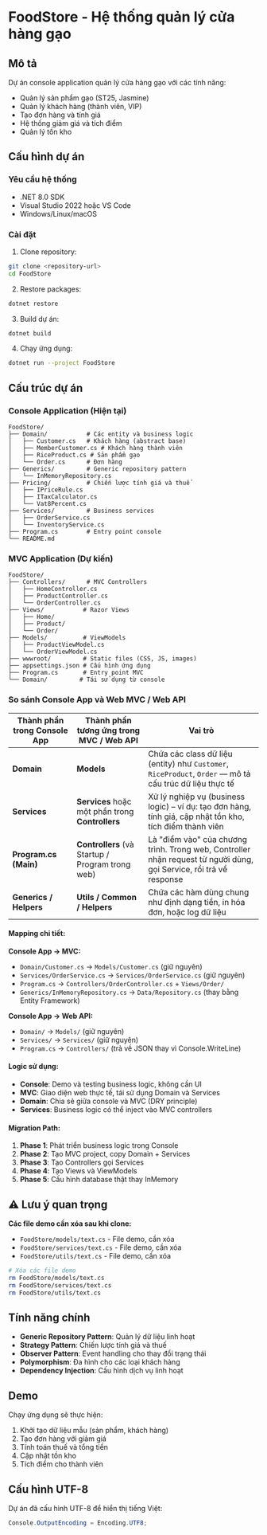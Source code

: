 # FoodStore - Hệ thống quản lý cửa hàng gạo

## Mô tả
Dự án console application quản lý cửa hàng gạo với các tính năng:
- Quản lý sản phẩm gạo (ST25, Jasmine)
- Quản lý khách hàng (thành viên, VIP)
- Tạo đơn hàng và tính giá
- Hệ thống giảm giá và tích điểm
- Quản lý tồn kho

## Cấu hình dự án

### Yêu cầu hệ thống
- .NET 8.0 SDK
- Visual Studio 2022 hoặc VS Code
- Windows/Linux/macOS

### Cài đặt
1. Clone repository:
```bash
git clone <repository-url>
cd FoodStore
```

2. Restore packages:
```bash
dotnet restore
```

3. Build dự án:
```bash
dotnet build
```

4. Chạy ứng dụng:
```bash
dotnet run --project FoodStore
```

## Cấu trúc dự án

### Console Application (Hiện tại)
```
FoodStore/
├── Domain/           # Các entity và business logic
│   ├── Customer.cs   # Khách hàng (abstract base)
│   ├── MemberCustomer.cs # Khách hàng thành viên
│   ├── RiceProduct.cs # Sản phẩm gạo
│   └── Order.cs      # Đơn hàng
├── Generics/         # Generic repository pattern
│   └── InMemoryRepository.cs
├── Pricing/          # Chiến lược tính giá và thuế
│   ├── IPriceRule.cs
│   ├── ITaxCalculator.cs
│   └── Vat8Percent.cs
├── Services/         # Business services
│   ├── OrderService.cs
│   └── InventoryService.cs
├── Program.cs        # Entry point console
└── README.md
```

### MVC Application (Dự kiến)
```
FoodStore/
├── Controllers/      # MVC Controllers
│   ├── HomeController.cs
│   ├── ProductController.cs
│   └── OrderController.cs
├── Views/           # Razor Views
│   ├── Home/
│   ├── Product/
│   └── Order/
├── Models/          # ViewModels
│   ├── ProductViewModel.cs
│   └── OrderViewModel.cs
├── wwwroot/         # Static files (CSS, JS, images)
├── appsettings.json # Cấu hình ứng dụng
├── Program.cs       # Entry point MVC
└── Domain/         # Tái sử dụng từ console
```

### So sánh Console App và Web MVC / Web API

| **Thành phần trong Console App** | **Thành phần tương ứng trong MVC / Web API** | **Vai trò** |
|-----------------------------------|-----------------------------------------------|-------------|
| **Domain** | **Models** | Chứa các class dữ liệu (entity) như `Customer`, `RiceProduct`, `Order` — mô tả cấu trúc dữ liệu thực tế |
| **Services** | **Services** hoặc một phần trong **Controllers** | Xử lý nghiệp vụ (business logic) – ví dụ: tạo đơn hàng, tính giá, cập nhật tồn kho, tích điểm thành viên |
| **Program.cs (Main)** | **Controllers** (và Startup / Program trong web) | Là "điểm vào" của chương trình. Trong web, Controller nhận request từ người dùng, gọi Service, rồi trả về response |
| **Generics / Helpers** | **Utils / Common / Helpers** | Chứa các hàm dùng chung như định dạng tiền, in hóa đơn, hoặc log dữ liệu |

#### **Mapping chi tiết:**

**Console App → MVC:**
- `Domain/Customer.cs` → `Models/Customer.cs` (giữ nguyên)
- `Services/OrderService.cs` → `Services/OrderService.cs` (giữ nguyên) 
- `Program.cs` → `Controllers/OrderController.cs` + `Views/Order/`
- `Generics/InMemoryRepository.cs` → `Data/Repository.cs` (thay bằng Entity Framework)

**Console App → Web API:**
- `Domain/` → `Models/` (giữ nguyên)
- `Services/` → `Services/` (giữ nguyên)
- `Program.cs` → `Controllers/` (trả về JSON thay vì Console.WriteLine)

#### **Logic sử dụng:**
- **Console**: Demo và testing business logic, không cần UI
- **MVC**: Giao diện web thực tế, tái sử dụng Domain và Services
- **Domain**: Chia sẻ giữa console và MVC (DRY principle)
- **Services**: Business logic có thể inject vào MVC controllers

#### **Migration Path:**
1. **Phase 1**: Phát triển business logic trong Console
2. **Phase 2**: Tạo MVC project, copy Domain + Services
3. **Phase 3**: Tạo Controllers gọi Services
4. **Phase 4**: Tạo Views và ViewModels
5. **Phase 5**: Cấu hình database thật thay InMemory

## ⚠️ Lưu ý quan trọng

**Các file demo cần xóa sau khi clone:**
- `FoodStore/models/text.cs` - File demo, cần xóa
- `FoodStore/services/text.cs` - File demo, cần xóa  
- `FoodStore/utils/text.cs` - File demo, cần xóa

```bash
# Xóa các file demo
rm FoodStore/models/text.cs
rm FoodStore/services/text.cs
rm FoodStore/utils/text.cs
```

## Tính năng chính
- **Generic Repository Pattern**: Quản lý dữ liệu linh hoạt
- **Strategy Pattern**: Chiến lược tính giá và thuế
- **Observer Pattern**: Event handling cho thay đổi trạng thái
- **Polymorphism**: Đa hình cho các loại khách hàng
- **Dependency Injection**: Cấu hình dịch vụ linh hoạt

## Demo
Chạy ứng dụng sẽ thực hiện:
1. Khởi tạo dữ liệu mẫu (sản phẩm, khách hàng)
2. Tạo đơn hàng với giảm giá
3. Tính toán thuế và tổng tiền
4. Cập nhật tồn kho
5. Tích điểm cho thành viên

## Cấu hình UTF-8
Dự án đã cấu hình UTF-8 để hiển thị tiếng Việt:
```csharp
Console.OutputEncoding = Encoding.UTF8;
```

